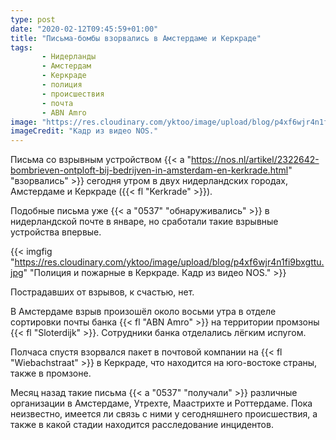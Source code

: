 ```yaml
---
type: post
date: "2020-02-12T09:45:59+01:00"
title: "Письма-бомбы взорвались в Амстердаме и Керкраде"
tags:
       - Нидерланды
       - Амстердам
       - Керкраде
       - полиция
       - происшествия
       - почта
       - ABN Amro
image: "https://res.cloudinary.com/yktoo/image/upload/blog/p4xf6wjr4n1fi9bxgttu.jpg"
imageCredit: "Кадр из видео NOS."
---
```


Письма со взрывным устройством {{< a "https://nos.nl/artikel/2322642-bombrieven-ontploft-bij-bedrijven-in-amsterdam-en-kerkrade.html" "взорвались" >}} сегодня утром в двух нидерландских городах, Амстердаме и Керкраде ({{< fl "Kerkrade" >}}).

Подобные письма уже {{< a "0537" "обнаруживались" >}} в нидерландской почте в январе, но сработали такие взрывные устройства впервые.

<!--more-->

{{< imgfig "https://res.cloudinary.com/yktoo/image/upload/blog/p4xf6wjr4n1fi9bxgttu.jpg" "Полиция и пожарные в Керкраде. Кадр из видео NOS." >}}

Пострадавших от взрывов, к счастью, нет.

В Амстердаме взрыв произошёл около восьми утра в отделе сортировки почты банка {{< fl "ABN Amro" >}} на территории промзоны {{< fl "Sloterdijk" >}}. Сотрудники банка отделались лёгким испугом.

Полчаса спустя взорвался пакет в почтовой компании на {{< fl "Wiebachstraat" >}} в Керкраде, что находится на юго-востоке страны, также в промзоне.

Месяц назад такие письма {{< a "0537" "получали" >}} различные организации в Амстердаме, Утрехте, Маастрихте и Роттердаме. Пока неизвестно, имеется ли связь с ними у сегодняшнего происшествия, а также в какой стадии находится расследование инцидентов.